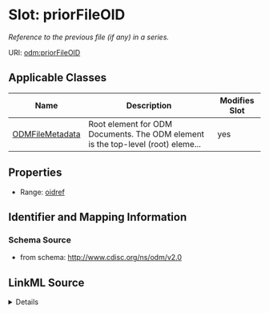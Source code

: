 # Slot: priorFileOID


_Reference to the previous file (if any) in a series._



URI: [odm:priorFileOID](http://www.cdisc.org/ns/odm/v2.0/priorFileOID)



<!-- no inheritance hierarchy -->




## Applicable Classes

| Name | Description | Modifies Slot |
| --- | --- | --- |
[ODMFileMetadata](ODMFileMetadata.md) | Root element for ODM Documents. The ODM element is the top-level (root) eleme... |  yes  |







## Properties

* Range: [oidref](oidref.md)





## Identifier and Mapping Information







### Schema Source


* from schema: http://www.cdisc.org/ns/odm/v2.0




## LinkML Source

<details>
```yaml
name: priorFileOID
description: Reference to the previous file (if any) in a series.
from_schema: http://www.cdisc.org/ns/odm/v2.0
rank: 1000
alias: priorFileOID
domain_of:
- ODMFileMetadata
range: oidref

```
</details>